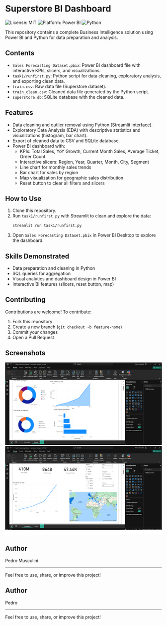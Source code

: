 # Superstore BI Dashboard

![License: MIT](https://img.shields.io/badge/License-MIT-yellow.svg)
![Platform: Power BI](https://img.shields.io/badge/Platform-Power%20BI-blue)
![Python](https://img.shields.io/badge/Python-3.10%2B-blue)

This repository contains a complete Business Intelligence solution using Power BI and Python for data preparation and analysis.

## Contents
- `Sales Forecasting Dataset.pbix`: Power BI dashboard file with interactive KPIs, slicers, and visualizations.
- `task1/runfirst.py`: Python script for data cleaning, exploratory analysis, and exporting clean data.
- `train.csv`: Raw data file (Superstore dataset).
- `train_clean.csv`: Cleaned data file generated by the Python script.
- `superstore.db`: SQLite database with the cleaned data.

## Features
- Data cleaning and outlier removal using Python (Streamlit interface).
- Exploratory Data Analysis (EDA) with descriptive statistics and visualizations (histogram, bar chart).
- Export of cleaned data to CSV and SQLite database.
- Power BI dashboard with:
  - KPIs: Total Sales, YoY Growth, Current Month Sales, Average Ticket, Order Count
  - Interactive slicers: Region, Year, Quarter, Month, City, Segment
  - Line chart for monthly sales trends
  - Bar chart for sales by region
  - Map visualization for geographic sales distribution
  - Reset button to clear all filters and slicers

## How to Use
1. Clone this repository.
2. Run `task1/runfirst.py` with Streamlit to clean and explore the data:
   ```bash
   streamlit run task1/runfirst.py
   ```
3. Open `Sales Forecasting Dataset.pbix` in Power BI Desktop to explore the dashboard.

## Skills Demonstrated
- Data preparation and cleaning in Python
- SQL queries for aggregation
- Visual analytics and dashboard design in Power BI
- Interactive BI features (slicers, reset button, map)

## Contributing
Contributions are welcome! To contribute:
1. Fork this repository
2. Create a new branch (`git checkout -b feature-nome`)
3. Commit your changes
4. Open a Pull Request

## Screenshots
![Dashboard Charts](charts.png)
![Interactive Dashboard](interactive.png)

## Author
Pedro Musculini

---
Feel free to use, share, or improve this project!

## Author
Pedro

---
Feel free to use, share, or improve this project!
